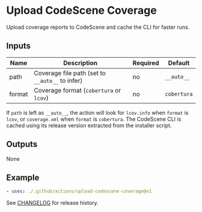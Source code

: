 # Upload CodeScene Coverage

Upload coverage reports to CodeScene and cache the CLI for faster runs.

## Inputs

| Name  | Description                                | Required | Default |
| ----- | ------------------------------------------ | -------- | ------- |
| path  | Coverage file path (set to `__auto__` to infer) | no       | `__auto__` |
| format | Coverage format (`cobertura` or `lcov`)     | no       | `cobertura` |

If `path` is left as `__auto__`, the action will look for `lcov.info` when
`format` is `lcov`, or `coverage.xml` when `format` is `cobertura`.
The CodeScene CLI is cached using its release version extracted from the
installer script.

## Outputs

None

## Example

```yaml
- uses: ./.github/actions/upload-codescene-coverage@v1
```

See [CHANGELOG](CHANGELOG.md) for release history.
